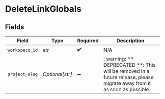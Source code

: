 # DeleteLinkGlobals


## Fields

| Field                                                                                                                   | Type                                                                                                                    | Required                                                                                                                | Description                                                                                                             |
| ----------------------------------------------------------------------------------------------------------------------- | ----------------------------------------------------------------------------------------------------------------------- | ----------------------------------------------------------------------------------------------------------------------- | ----------------------------------------------------------------------------------------------------------------------- |
| `workspace_id`                                                                                                          | *str*                                                                                                                   | :heavy_check_mark:                                                                                                      | N/A                                                                                                                     |
| ~~`project_slug`~~                                                                                                      | *Optional[str]*                                                                                                         | :heavy_minus_sign:                                                                                                      | : warning: ** DEPRECATED **: This will be removed in a future release, please migrate away from it as soon as possible. |
